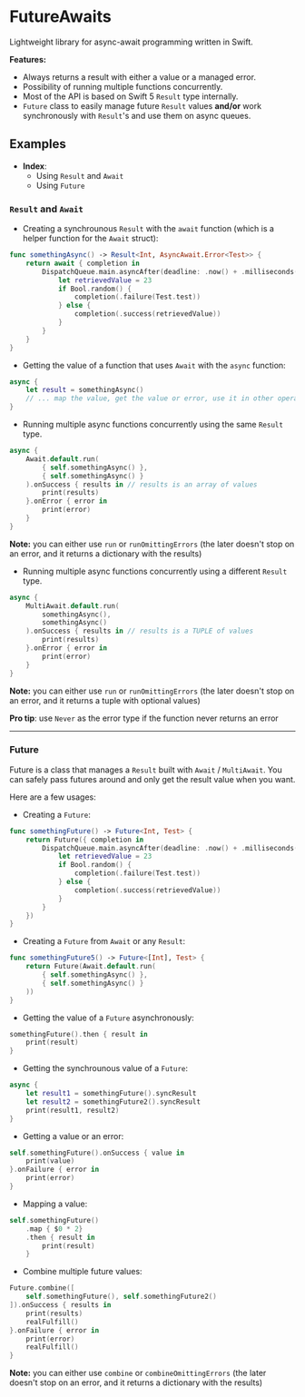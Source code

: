 # FutureAwaits

Lightweight library for async-await programming written in Swift.

**Features:**
- Always returns a result with either a value or a managed error.
- Possibility of running multiple functions concurrently.
- Most of the API is based on Swift 5 `Result` type internally.
- `Future` class to easily manage future `Result` values **and/or** work synchronously with `Result`'s and use them on async queues.

## Examples

- **Index**:
    - Using `Result` and `Await`
    - Using `Future`

### `Result` and `Await`

- Creating a synchrounous `Result` with the `await` function (which is a helper function for the `Await` struct):
```swift
func somethingAsync() -> Result<Int, AsyncAwait.Error<Test>> {
    return await { completion in
        DispatchQueue.main.asyncAfter(deadline: .now() + .milliseconds(500)) {
            let retrievedValue = 23
            if Bool.random() {
                completion(.failure(Test.test))
            } else {
                completion(.success(retrievedValue))
            }
        }
    }
}
```

- Getting the value of a function that uses `Await` with the `async` function:
```swift
async {
    let result = somethingAsync()
    // ... map the value, get the value or error, use it in other operation, etc
}
```

- Running multiple async functions concurrently using the same `Result` type.
```swift
async {
    Await.default.run(
        { self.somethingAsync() },
        { self.somethingAsync() }
    ).onSuccess { results in // results is an array of values
        print(results)
    }.onError { error in
        print(error)
    }
}
```
**Note:** you can either use `run` or `runOmittingErrors` (the later doesn't stop on an error, and it returns a dictionary with the results)

- Running multiple async functions concurrently using a different `Result` type.
```swift
async {
    MultiAwait.default.run(
        somethingAsync(),
        somethingAsync()
    ).onSuccess { results in // results is a TUPLE of values
        print(results)
    }.onError { error in
        print(error)
    }
}
```
**Note:** you can either use `run` or `runOmittingErrors` (the later doesn't stop on an error, and it returns a tuple with optional values)

**Pro tip**: use `Never` as the error type if the function never returns an error

---

### Future

Future is a class that manages a `Result` built with `Await` / `MultiAwait`.
You can safely pass futures around and only get the result value when you want.

Here are a few usages:

- Creating a `Future`:
```swift
func somethingFuture() -> Future<Int, Test> {
    return Future({ completion in
        DispatchQueue.main.asyncAfter(deadline: .now() + .milliseconds(500)) {
            let retrievedValue = 23
            if Bool.random() {
                completion(.failure(Test.test))
            } else {
                completion(.success(retrievedValue))
            }
        }
    })
}
```

- Creating a `Future` from `Await` or any `Result`:
```swift
func somethingFuture5() -> Future<[Int], Test> {
    return Future(Await.default.run(
        { self.somethingAsync() },
        { self.somethingAsync() }
    ))
}
```

- Getting the value of a `Future` asynchronously:
```swift
somethingFuture().then { result in
    print(result)
}
```

- Getting the synchrounous value of a `Future`:
```swift
async {
    let result1 = somethingFuture().syncResult
    let result2 = somethingFuture2().syncResult
    print(result1, result2)
}
```

- Getting a value or an error:
```swift
self.somethingFuture().onSuccess { value in
    print(value)
}.onFailure { error in
    print(error)
}
```

- Mapping a value:
```swift
self.somethingFuture()
    .map { $0 * 2}
    .then { result in
        print(result)
    }
```

- Combine multiple future values:
```swift
Future.combine([
    self.somethingFuture(), self.somethingFuture2()
]).onSuccess { results in
    print(results)
    realFulfill()
}.onFailure { error in
    print(error)
    realFulfill()
}
```
**Note:** you can either use `combine` or `combineOmittingErrors` (the later doesn't stop on an error, and it returns a dictionary with the results)
